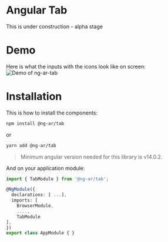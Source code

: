 # Angular Tab

This is under construction - alpha stage

<!-- This angular npm library package contains a couple of Angular Input box components that allow to add an icon inside a text input, which helps better identify common input fields like for example email, etc.

This small module contains only the HTML and CSS necessary to implement this very common HTML pattern. 

The default theme of the input is designed to look just like a plain HTML input, including the focus blue border (tab and shift-tab are supported) -->

# Demo

Here is what the inputs with the icons look like on screen:
![Demo of ng-ar-tab]()

# Installation

This is how to install the components:

```bash
npm install @ng-ar/tab
```

or 

```bash
yarn add @ng-ar/tab
```

> Minimum angular version needed for this library is v14.0.2.

And on your application module:

```ts
import { TabModule } from '@ng-ar/tab';

@NgModule({
  declarations: [ ...],
  imports: [
    BrowserModule,
    ....,
    TabModule
],
})
export class AppModule { }